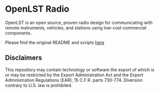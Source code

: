 # OpenLST Radio

OpenLST is an open source, proven radio design for communicating with remote
instruments, vehicles, and stations using low-cost commercial components.

Please find the original README and scripts [here](https://www.planet.com/open/openlst.git)

## Disclaimers

This repository may contain technology or software the export of which is or may
be restricted by the Export Administration Act and the Export Administration
Regulations (EAR), 15 C.F.R. parts 730-774. Diversion contrary to U.S. law is
prohibited.
